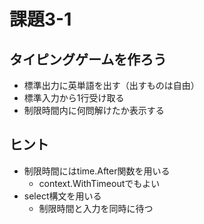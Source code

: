 # 課題3-1

## タイピングゲームを作ろう

- 標準出力に英単語を出す（出すものは自由）
- 標準入力から1行受け取る
- 制限時間内に何問解けたか表示する

## ヒント

- 制限時間にはtime.After関数を用いる
  - context.WithTimeoutでもよい
- select構文を用いる
  - 制限時間と入力を同時に待つ
